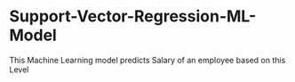 # Support-Vector-Regression-ML-Model
This Machine Learning model predicts Salary of an employee based on this Level
